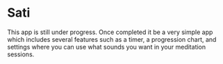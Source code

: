 # Sati 

This app is still under progress. Once completed it be a very simple app which includes several features such as a timer, a progression chart, and settings where you can use what sounds you want in your meditation sessions.
